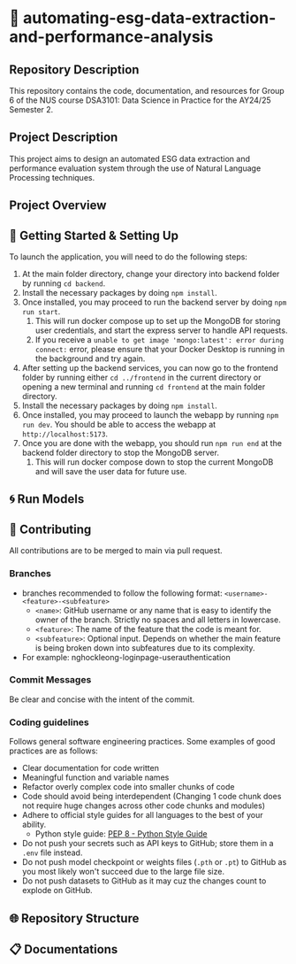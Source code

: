 # 🤖 automating-esg-data-extraction-and-performance-analysis

## Repository Description

This repository contains the code, documentation, and resources for Group 6 of the NUS course DSA3101: Data Science in Practice for the AY24/25 Semester 2.

## Project Description

This project aims to design an automated ESG data extraction and performance evaluation system through the use of Natural Language Processing techniques.

## Project Overview

## 🚀 Getting Started & Setting Up

To launch the application, you will need to do the following steps:

1. At the main folder directory, change your directory into backend folder by running `cd backend`.
2. Install the necessary packages by doing `npm install`.
3. Once installed, you may proceed to run the backend server by doing `npm run start`.
   1. This will run docker compose up to set up the MongoDB for storing user credentials, and start the express server to handle API requests.
   2. If you receive a `unable to get image 'mongo:latest': error during connect:` error, please ensure that your Docker Desktop is running in the background and try again.
4. After setting up the backend services, you can now go to the frontend folder by running either `cd ../frontend` in the current directory or opening a new terminal and running `cd frontend` at the main folder directory.
5. Install the necessary packages by doing `npm install`.
6. Once installed, you may proceed to launch the webapp by running `npm run dev`. You should be able to access the webapp at `http://localhost:5173`.
7. Once you are done with the webapp, you should run `npm run end` at the backend folder directory to stop the MongoDB server.
   1. This will run docker compose down to stop the current MongoDB and will save the user data for future use.

## 🌀 Run Models

## 🧊 Contributing

All contributions are to be merged to main via pull request.

### Branches

- branches recommended to follow the following format: `<username>-<feature>-<subfeature>`
  - `<name>`: GitHub username or any name that is easy to identify the owner of the branch. Strictly no spaces and all letters in lowercase.
  - `<feature>`: The name of the feature that the code is meant for.
  - `<subfeature>`: Optional input. Depends on whether the main feature is being broken down into subfeatures due to its complexity.
- For example: nghockleong-loginpage-userauthentication

### Commit Messages

Be clear and concise with the intent of the commit.

### Coding guidelines

Follows general software engineering practices. Some examples of good practices are as follows:

- Clear documentation for code written
- Meaningful function and variable names
- Refactor overly complex code into smaller chunks of code
- Code should avoid being interdependent (Changing 1 code chunk does not require huge changes across other code chunks and modules)
- Adhere to official style guides for all languages to the best of your ability.
  - Python style guide: [PEP 8 - Python Style Guide](http://www.python.org/dev/peps/pep-0008)
- Do not push your secrets such as API keys to GitHub; store them in a `.env` file instead.
- Do not push model checkpoint or weights files (`.pth` or `.pt`) to GitHub as you most likely won't succeed due to the large file size.
- Do not push datasets to GitHub as it may cuz the changes count to explode on GitHub.

## 🌐 Repository Structure

## 📋 Documentations
